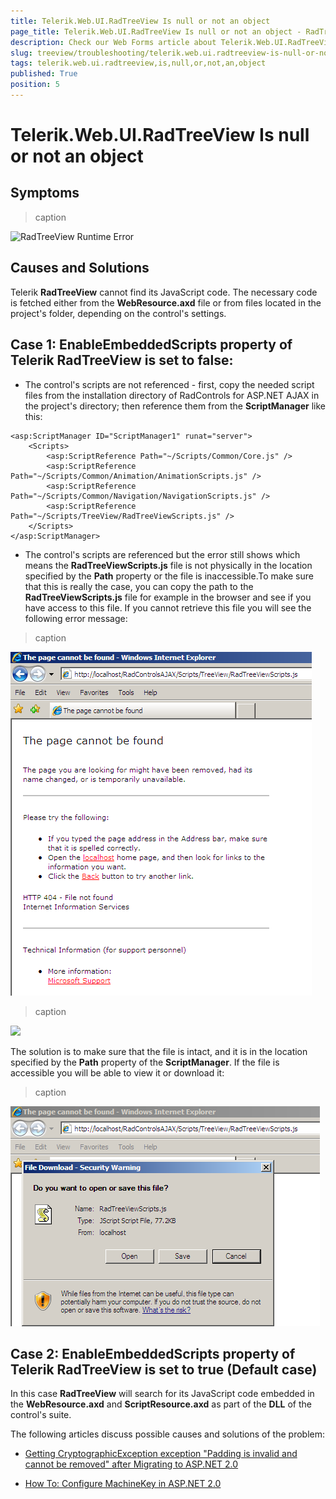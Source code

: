 ```yaml
---
title: Telerik.Web.UI.RadTreeView Is null or not an object
page_title: Telerik.Web.UI.RadTreeView Is null or not an object - RadTreeView
description: Check our Web Forms article about Telerik.Web.UI.RadTreeView Is null or not an object.
slug: treeview/troubleshooting/telerik.web.ui.radtreeview-is-null-or-not-an-object
tags: telerik.web.ui.radtreeview,is,null,or,not,an,object
published: True
position: 5
---
```


# Telerik.Web.UI.RadTreeView Is null or not an object



## Symptoms


>caption 

![RadTreeView Runtime Error](images/treeview_telerikwebuiradtreeviewisnull.PNG)

## Causes and Solutions

Telerik **RadTreeView** cannot find its JavaScript code. The necessary code is fetched either from the **WebResource.axd** file or from files located in the project's folder, depending on the control's settings.

## Case 1: EnableEmbeddedScripts property of Telerik RadTreeView is set to false:

* The control's scripts are not referenced - first, copy the needed script files from the installation directory of RadControls for ASP.NET AJAX in the project's directory; then reference them from the **ScriptManager** like this:

````ASPNET
<asp:ScriptManager ID="ScriptManager1" runat="server">
    <Scripts>
        <asp:ScriptReference Path="~/Scripts/Common/Core.js" />
        <asp:ScriptReference Path="~/Scripts/Common/Animation/AnimationScripts.js" />
        <asp:ScriptReference Path="~/Scripts/Common/Navigation/NavigationScripts.js" />
        <asp:ScriptReference Path="~/Scripts/TreeView/RadTreeViewScripts.js" />
    </Scripts>
</asp:ScriptManager>
````



* The control's scripts are referenced but the error still shows which means the **RadTreeViewScripts.js** file is not physically in the location specified by the **Path** property or the file is inaccessible.To make sure that this is really the case, you can copy the path to the **RadTreeViewScripts.js** file for example in the browser and see if you have access to this file. If you cannot retrieve this file you will see the following error message:


>caption 

![Page Not Found](images/treeview_thepagecannotbefoundthumb.png)
>caption 

![](images/treeview_hs_enlarge.gif)

The solution is to make sure that the file is intact, and it is in the location specified by the **Path** property of the **ScriptManager**. If the file is accessible you will be able to view it or download it:


>caption 

![RadTreeView Download Script](images/treeview_downloadscripts.png)

## Case 2: EnableEmbeddedScripts property of Telerik RadTreeView is set to true (Default case)

In this case **RadTreeView** will search for its JavaScript code embedded in the **WebResource.axd** and **ScriptResource.axd** as part of the **DLL** of the control's suite.

The following articles discuss possible causes and solutions of the problem:

* [Getting CryptographicException exception "Padding is invalid and cannot be removed" after Migrating to ASP.NET 2.0](http://blogs.msdn.com/paraga/archive/2006/07/03/655081.aspx)

* [How To: Configure MachineKey in ASP.NET 2.0](https://msdn2.microsoft.com/en-us/library/ms998288.aspx)
